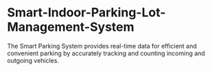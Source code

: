 # Smart-Indoor-Parking-Lot-Management-System
 The Smart Parking System provides real-time data for efficient and convenient parking by accurately tracking and counting incoming and outgoing vehicles.
